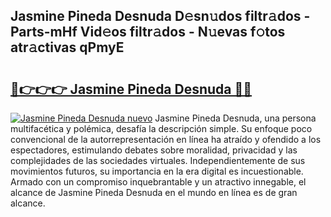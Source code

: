 ## Jasmine Pineda Desnuda D𝚎sn𝚞dos filtr𝚊dos - Parts-mHf Vid𝚎os filtr𝚊dos - N𝚞evas f𝚘tos atr𝚊ctivas qPmyE

# <h2><a href="http://mb84ov.tromn.icu/?c=Jasmine+Pineda+Desnuda">🔗👉👉👉 Jasmine Pineda Desnuda 🔗🔗</a></h2>

[![Jasmine Pineda Desnuda nuevo](https://i.imgur.com/pEAQMta.gif)](http://mb84ov.tromn.icu/?c=Jasmine+Pineda+Desnuda)
Jasmine Pineda Desnuda, una persona multifacética y polémica, desafía la descripción simple. Su enfoque poco convencional de la autorrepresentación en línea ha atraído y ofendido a los espectadores, estimulando debates sobre moralidad, privacidad y las complejidades de las sociedades virtuales. Independientemente de sus movimientos futuros, su importancia en la era digital es incuestionable. Armado con un compromiso inquebrantable y un atractivo innegable, el alcance de Jasmine Pineda Desnuda en el mundo en línea es de gran alcance.
